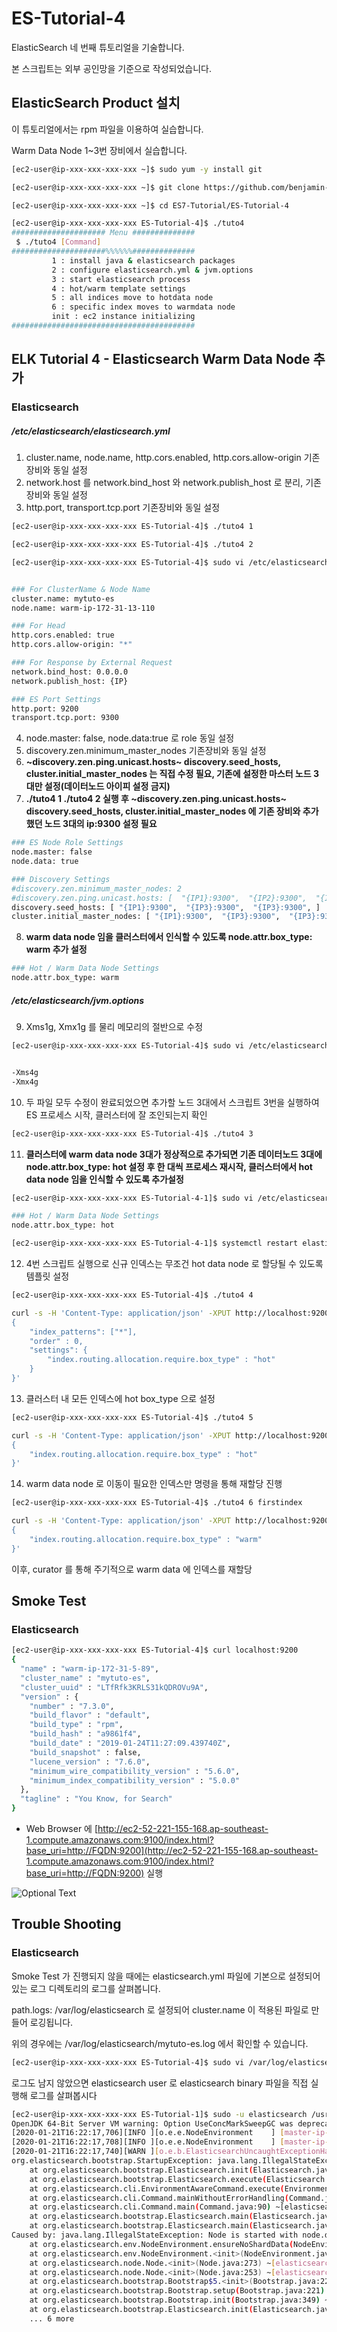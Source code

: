 # ES-Tutorial-4

ElasticSearch 네 번째 튜토리얼을 기술합니다.

본 스크립트는 외부 공인망을 기준으로 작성되었습니다.

## ElasticSearch Product 설치

이 튜토리얼에서는 rpm 파일을 이용하여 실습합니다.

Warm Data Node 1~3번 장비에서 실습합니다.

```bash
[ec2-user@ip-xxx-xxx-xxx-xxx ~]$ sudo yum -y install git

[ec2-user@ip-xxx-xxx-xxx-xxx ~]$ git clone https://github.com/benjamin-btn/ES7-Tutorial.git

[ec2-user@ip-xxx-xxx-xxx-xxx ~]$ cd ES7-Tutorial/ES-Tutorial-4

[ec2-user@ip-xxx-xxx-xxx-xxx ES-Tutorial-4]$ ./tuto4
##################### Menu ##############
 $ ./tuto4 [Command]
#####################%%%%%%##############
         1 : install java & elasticsearch packages
         2 : configure elasticsearch.yml & jvm.options
         3 : start elasticsearch process
         4 : hot/warm template settings
         5 : all indices move to hotdata node
         6 : specific index moves to warmdata node
         init : ec2 instance initializing
#########################################

```

## ELK Tutorial 4 - Elasticsearch Warm Data Node 추가

### Elasticsearch
##### /etc/elasticsearch/elasticsearch.yml

1) cluster.name, node.name, http.cors.enabled, http.cors.allow-origin 기존장비와 동일 설정
2) network.host 를 network.bind_host 와 network.publish_host 로 분리, 기존장비와 동일 설정
3) http.port, transport.tcp.port 기존장비와 동일 설정

```bash
[ec2-user@ip-xxx-xxx-xxx-xxx ES-Tutorial-4]$ ./tuto4 1

[ec2-user@ip-xxx-xxx-xxx-xxx ES-Tutorial-4]$ ./tuto4 2

[ec2-user@ip-xxx-xxx-xxx-xxx ES-Tutorial-4]$ sudo vi /etc/elasticsearch/elasticsearch.yml


### For ClusterName & Node Name
cluster.name: mytuto-es
node.name: warm-ip-172-31-13-110

### For Head
http.cors.enabled: true
http.cors.allow-origin: "*"

### For Response by External Request
network.bind_host: 0.0.0.0
network.publish_host: {IP}

### ES Port Settings
http.port: 9200
transport.tcp.port: 9300

```

4) node.master: false, node.data:true 로 role 동일 설정
5) discovery.zen.minimum_master_nodes 기존장비와 동일 설정
6) **~discovery.zen.ping.unicast.hosts~ discovery.seed_hosts, cluster.initial_master_nodes 는 직접 수정 필요, 기존에 설정한 마스터 노드 3대만 설정(데이터노드 아이피 설정 금지)**
7) **./tuto4 1 ./tuto4 2 실행 후 ~discovery.zen.ping.unicast.hosts~ discovery.seed_hosts, cluster.initial_master_nodes 에 기존 장비와 추가했던 노드 3대의 ip:9300 설정 필요**

```bash
### ES Node Role Settings
node.master: false
node.data: true

### Discovery Settings
#discovery.zen.minimum_master_nodes: 2
#discovery.zen.ping.unicast.hosts: [  "{IP1}:9300",  "{IP2}:9300",  "{IP3}:9300",  ]
discovery.seed_hosts: [ "{IP1}:9300",  "{IP3}:9300",  "{IP3}:9300", ]
cluster.initial_master_nodes: [ "{IP1}:9300",  "{IP3}:9300",  "{IP3}:9300", ]

```

8) **warm data node 임을 클러스터에서 인식할 수 있도록 node.attr.box_type: warm 추가 설정**

```bash
### Hot / Warm Data Node Settings
node.attr.box_type: warm

```

##### /etc/elasticsearch/jvm.options
9) Xms1g, Xmx1g 를 물리 메모리의 절반으로 수정

```bash
[ec2-user@ip-xxx-xxx-xxx-xxx ES-Tutorial-4]$ sudo vi /etc/elasticsearch/jvm.options


-Xms4g
-Xmx4g

```

10) 두 파일 모두 수정이 완료되었으면 추가할 노드 3대에서 스크립트 3번을 실행하여 ES 프로세스 시작, 클러스터에 잘 조인되는지 확인

```bash
[ec2-user@ip-xxx-xxx-xxx-xxx ES-Tutorial-4]$ ./tuto4 3

```

11) **클러스터에 warm data node 3대가 정상적으로 추가되면 기존 데이터노드 3대에 node.attr.box_type: hot 설정 후 한 대씩 프로세스 재시작, 클러스터에서 hot data node 임을 인식할 수 있도록 추가설정**

```bash
[ec2-user@ip-xxx-xxx-xxx-xxx ES-Tutorial-4-1]$ sudo vi /etc/elasticsearch/elasticsearch.yml

### Hot / Warm Data Node Settings
node.attr.box_type: hot

[ec2-user@ip-xxx-xxx-xxx-xxx ES-Tutorial-4-1]$ systemctl restart elasticsearch.service

```

12) 4번 스크립트 실행으로 신규 인덱스는 무조건 hot data node 로 할당될 수 있도록 템플릿 설정

```bash
[ec2-user@ip-xxx-xxx-xxx-xxx ES-Tutorial-4]$ ./tuto4 4

curl -s -H 'Content-Type: application/json' -XPUT http://localhost:9200/_template/estemplate -d '
{
    "index_patterns": ["*"],
    "order" : 0,
    "settings": {
        "index.routing.allocation.require.box_type" : "hot"
    }
}'

```

13) 클러스터 내 모든 인덱스에 hot box_type 으로 설정

```bash
[ec2-user@ip-xxx-xxx-xxx-xxx ES-Tutorial-4]$ ./tuto4 5

curl -s -H 'Content-Type: application/json' -XPUT http://localhost:9200/_all/_settings -d '
{
    "index.routing.allocation.require.box_type" : "hot"
}'

```

14) warm data node 로 이동이 필요한 인덱스만 명령을 통해 재할당 진행

```bash
[ec2-user@ip-xxx-xxx-xxx-xxx ES-Tutorial-4]$ ./tuto4 6 firstindex

curl -s -H 'Content-Type: application/json' -XPUT http://localhost:9200/$1/_settings -d '
{
    "index.routing.allocation.require.box_type" : "warm"
}'

```

이후, curator 를 통해 주기적으로 warm data 에 인덱스를 재할당

## Smoke Test

### Elasticsearch

```bash
[ec2-user@ip-xxx-xxx-xxx-xxx ES-Tutorial-4]$ curl localhost:9200
{
  "name" : "warm-ip-172-31-5-89",
  "cluster_name" : "mytuto-es",
  "cluster_uuid" : "LTfRfk3KRLS31kQDROVu9A",
  "version" : {
    "number" : "7.3.0",
    "build_flavor" : "default",
    "build_type" : "rpm",
    "build_hash" : "a9861f4",
    "build_date" : "2019-01-24T11:27:09.439740Z",
    "build_snapshot" : false,
    "lucene_version" : "7.6.0",
    "minimum_wire_compatibility_version" : "5.6.0",
    "minimum_index_compatibility_version" : "5.0.0"
  },
  "tagline" : "You Know, for Search"
}

```

* Web Browser 에 [http://ec2-52-221-155-168.ap-southeast-1.compute.amazonaws.com:9100/index.html?base_uri=http://FQDN:9200](http://ec2-52-221-155-168.ap-southeast-1.compute.amazonaws.com:9100/index.html?base_uri=http://FQDN:9200) 실행

![Optional Text](image/es-head.png)

## Trouble Shooting

### Elasticsearch
Smoke Test 가 진행되지 않을 때에는 elasticsearch.yml 파일에 기본으로 설정되어있는 로그 디렉토리의 로그를 살펴봅니다.

path.logs: /var/log/elasticsearch 로 설정되어 cluster.name 이 적용된 파일로 만들어 로깅됩니다.

위의 경우에는 /var/log/elasticsearch/mytuto-es.log 에서 확인할 수 있습니다.

```bash
[ec2-user@ip-xxx-xxx-xxx-xxx ES-Tutorial-4]$ sudo vi /var/log/elasticsearch/mytuto-es.log
```
  
로그도 남지 않았으면 elasticsearch user 로 elasticsearch binary 파일을 직접 실행해 로그를 살펴봅시다

```bash
[ec2-user@ip-xxx-xxx-xxx-xxx ES-Tutorial-1]$ sudo -u elasticsearch /usr/share/elasticsearch/bin/elasticsearch
OpenJDK 64-Bit Server VM warning: Option UseConcMarkSweepGC was deprecated in version 9.0 and will likely be removed in a future release.
[2020-01-21T16:22:17,706][INFO ][o.e.e.NodeEnvironment    ] [master-ip-172-31-5-69] using [1] data paths, mounts [[/ (rootfs)]], net usable_space [6gb], net total_space [9.9gb], types [rootfs]
[2020-01-21T16:22:17,708][INFO ][o.e.e.NodeEnvironment    ] [master-ip-172-31-5-69] heap size [1.9gb], compressed ordinary object pointers [true]
[2020-01-21T16:22:17,740][WARN ][o.e.b.ElasticsearchUncaughtExceptionHandler] [master-ip-172-31-5-69] uncaught exception in thread [main]
org.elasticsearch.bootstrap.StartupException: java.lang.IllegalStateException: Node is started with node.data=false, but has shard data: [/var/lib/elasticsearch/nodes/0/indices/se6EbqfOQieAKo_CoASbOg/0, /var/lib/elasticsearch/nodes/0/indices/MFk046FfS0CWeXWJscO-MQ/0]. Use 'elasticsearch-node repurpose' tool to clean up
	at org.elasticsearch.bootstrap.Elasticsearch.init(Elasticsearch.java:163) ~[elasticsearch-7.5.1.jar:7.5.1]
	at org.elasticsearch.bootstrap.Elasticsearch.execute(Elasticsearch.java:150) ~[elasticsearch-7.5.1.jar:7.5.1]
	at org.elasticsearch.cli.EnvironmentAwareCommand.execute(EnvironmentAwareCommand.java:86) ~[elasticsearch-7.5.1.jar:7.5.1]
	at org.elasticsearch.cli.Command.mainWithoutErrorHandling(Command.java:125) ~[elasticsearch-cli-7.5.1.jar:7.5.1]
	at org.elasticsearch.cli.Command.main(Command.java:90) ~[elasticsearch-cli-7.5.1.jar:7.5.1]
	at org.elasticsearch.bootstrap.Elasticsearch.main(Elasticsearch.java:115) ~[elasticsearch-7.5.1.jar:7.5.1]
	at org.elasticsearch.bootstrap.Elasticsearch.main(Elasticsearch.java:92) ~[elasticsearch-7.5.1.jar:7.5.1]
Caused by: java.lang.IllegalStateException: Node is started with node.data=false, but has shard data: [/var/lib/elasticsearch/nodes/0/indices/se6EbqfOQieAKo_CoASbOg/0, /var/lib/elasticsearch/nodes/0/indices/MFk046FfS0CWeXWJscO-MQ/0]. Use 'elasticsearch-node repurpose' tool to clean up
	at org.elasticsearch.env.NodeEnvironment.ensureNoShardData(NodeEnvironment.java:1081) ~[elasticsearch-7.5.1.jar:7.5.1]
	at org.elasticsearch.env.NodeEnvironment.<init>(NodeEnvironment.java:325) ~[elasticsearch-7.5.1.jar:7.5.1]
	at org.elasticsearch.node.Node.<init>(Node.java:273) ~[elasticsearch-7.5.1.jar:7.5.1]
	at org.elasticsearch.node.Node.<init>(Node.java:253) ~[elasticsearch-7.5.1.jar:7.5.1]
	at org.elasticsearch.bootstrap.Bootstrap$5.<init>(Bootstrap.java:221) ~[elasticsearch-7.5.1.jar:7.5.1]
	at org.elasticsearch.bootstrap.Bootstrap.setup(Bootstrap.java:221) ~[elasticsearch-7.5.1.jar:7.5.1]
	at org.elasticsearch.bootstrap.Bootstrap.init(Bootstrap.java:349) ~[elasticsearch-7.5.1.jar:7.5.1]
	at org.elasticsearch.bootstrap.Elasticsearch.init(Elasticsearch.java:159) ~[elasticsearch-7.5.1.jar:7.5.1]
	... 6 more
```

